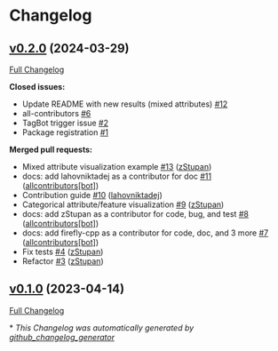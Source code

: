 # Changelog

## [v0.2.0](https://github.com/firefly-cpp/NarmViz.jl/tree/v0.2.0) (2024-03-29)

[Full Changelog](https://github.com/firefly-cpp/NarmViz.jl/compare/v0.1.0...v0.2.0)

**Closed issues:**

- Update README with new results \(mixed attributes\) [\#12](https://github.com/firefly-cpp/NarmViz.jl/issues/12)
- all-contributors [\#6](https://github.com/firefly-cpp/NarmViz.jl/issues/6)
- TagBot trigger issue [\#2](https://github.com/firefly-cpp/NarmViz.jl/issues/2)
- Package registration [\#1](https://github.com/firefly-cpp/NarmViz.jl/issues/1)

**Merged pull requests:**

- Mixed attribute visualization example [\#13](https://github.com/firefly-cpp/NarmViz.jl/pull/13) ([zStupan](https://github.com/zStupan))
- docs: add lahovniktadej as a contributor for doc [\#11](https://github.com/firefly-cpp/NarmViz.jl/pull/11) ([allcontributors[bot]](https://github.com/apps/allcontributors))
- Contribution guide [\#10](https://github.com/firefly-cpp/NarmViz.jl/pull/10) ([lahovniktadej](https://github.com/lahovniktadej))
- Categorical attribute/feature visualization [\#9](https://github.com/firefly-cpp/NarmViz.jl/pull/9) ([zStupan](https://github.com/zStupan))
- docs: add zStupan as a contributor for code, bug, and test [\#8](https://github.com/firefly-cpp/NarmViz.jl/pull/8) ([allcontributors[bot]](https://github.com/apps/allcontributors))
- docs: add firefly-cpp as a contributor for code, doc, and 3 more [\#7](https://github.com/firefly-cpp/NarmViz.jl/pull/7) ([allcontributors[bot]](https://github.com/apps/allcontributors))
- Fix tests [\#4](https://github.com/firefly-cpp/NarmViz.jl/pull/4) ([zStupan](https://github.com/zStupan))
- Refactor [\#3](https://github.com/firefly-cpp/NarmViz.jl/pull/3) ([zStupan](https://github.com/zStupan))

## [v0.1.0](https://github.com/firefly-cpp/NarmViz.jl/tree/v0.1.0) (2023-04-14)

[Full Changelog](https://github.com/firefly-cpp/NarmViz.jl/compare/56fef7c0941928c3e49915f4213ba31e53061a2a...v0.1.0)



\* *This Changelog was automatically generated by [github_changelog_generator](https://github.com/github-changelog-generator/github-changelog-generator)*
